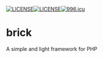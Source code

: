 [![LICENSE](https://poser.pugx.org/laravel/framework/license.svg)](https://packagist.org/packages/laravel/framework)[![LICENSE](https://img.shields.io/badge/license-Anti%20996-blue.svg)](https://github.com/996icu/996.ICU/blob/master/LICENSE)[![996.icu](https://img.shields.io/badge/link-996.icu-red.svg)](https://996.icu)
# brick
A simple and light framework for PHP
